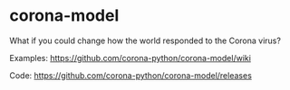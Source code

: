 # corona-model
What if you could change how the world responded to the Corona virus?

Examples:
https://github.com/corona-python/corona-model/wiki

Code:
https://github.com/corona-python/corona-model/releases

